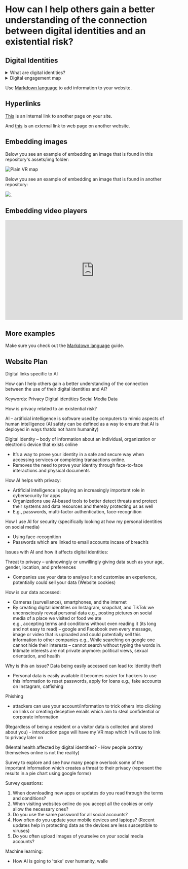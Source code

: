# How can I help others gain a better understanding of the connection between digital identities and an existential risk? 

## Digital Identities 

<details>
  <summary>What are digital identities?</summary>
  Digital identities are a collection of data about a person or organisation that is present online. When using online services or conducting transactions, they offer a safe and secure means to prove your identity. It is no longer necessary to confirm your identification in person or with paper documents thanks to digital ID’s.
  
  Digital identities consist of personal details such as your name, birth date, email address and may require you to create a username and password for the platform your using. Examples of applications that use digital identities are Snapchat, Instagram, LinkedIn, Twitter etc. 
  
  </details>
  
<details>
  <summary>Digital engagement map</summary>
  Humanity has grown more reliant on technology, particularly cell phones and laptops, as it has developed. This dependence results in a "presence," or more accurately, a trace, being left behind. Through digital engagement, digital identities play a significant part in building these presences. A mapping method that includes visitors and residents can be used to gauge this engagement. A visitor on this map is someone who is trying to accomplish something while leaving no trace behind, such as finding information or making travel arrangements. Being a resident, on the other hand, means making the decision to use the internet and interact with others. Part of being a resident is publishing videos and images of yourself and expressing your opinion on social media creating a digital footprint. As these platforms can be used for both personal and professional purposes, there is also a personal and institutional spectrum on the map.
  
  
  My VR Map 
  
  
  
  
From my VR map I would conclude that I am more of a resident than a visitor because I spend and use more platforms for personal reasons rather than professional. However this is not to say that I am not a visitor because I do use platforms which leave no trace behind. However, I think that regardless of being a resident or a visitor data is collected and stored about humanity. This could be done through cookies from websites that I look at as a visitor or from the digital footprint I leave behind as resident. 

  </details>
  
  
  
  


Use [Markdown language](https://guides.github.com/features/mastering-markdown/) to add information to your website. 

## Hyperlinks
[This](dp-checklist.md) is an internal link to another page on your site. 

And [this](https://duckduckgo.com/?q=existential+risks&t=brave&ia=web&iai=https%3A%2F%2Fwww.youtube.com%2Fwatch%3Fv%3DdzlxU3g7hUY) is an external link to web page on another website. 

## Embedding images
Below you see an example of embedding an image that is found in this repository's assets/img folder: 

![Plain VR map](assets/img/vr-map-plain.svg)

Below you see an example of embedding an image that is found in another repository:

![](https://khofstadter.com/assets/img/2005-04-01-khofstadter-painting-chien.jpg). 

## Embedding video players

<iframe width="560" height="315" src="https://www.youtube.com/embed/lfPJ7Tz4JGs" title="YouTube video player" frameborder="0" allow="accelerometer; autoplay; clipboard-write; encrypted-media; gyroscope; picture-in-picture" allowfullscreen></iframe>

## More examples

Make sure you check out the [Markdown language](https://guides.github.com/features/mastering-markdown/) guide. 


## Website Plan

Digital links specific to AI

How can I help others gain a better understanding of the connection between the use of their digital identities and AI? 

Keywords: 
Privacy 
Digital identities 
Social Media 
Data 

How is privacy related to an existential risk? 


AI – artificial intelligence is software used by computers to mimic aspects of human intelligence 
(AI safety can be defined as a way to ensure that AI is deployed in ways thatdo not harm humanity) 

Digital identity – body of information about an individual, organization or electronic device that exists online
-	It’s a way to prove your identity in a safe and secure way when accessing services or completing transactions online. 
-	Removes the need to prove your identity through face-to-face interactions and physical documents 


How AI helps with privacy: 
-	Artificial intelligence is playing an increasingly important role in cybersecurity for apps 
-	Organizations use AI-based tools to better detect threats and protect their systems and data resources and thereby protecting us as well 
-	E.g., passwords, multi-factor authentication, face-recognition 

How I use AI for security (specifically looking at how my personal identities on social media) 
-	Using face-recognition 
-	Passwords which are linked to email accounts incase of breach’s 

Issues with AI and how it affects digital identities: 

Threat to privacy – unknowingly or unwillingly giving data such as your age, gender, location, and preferences 
-	Companies use your data to analyse it and customise an experience, potentially could sell your data (Website cookies) 


How is our data accessed:
-	Cameras (surveillance), smartphones, and the internet 
-	By creating digital identities on Instagram, snapchat, and TikTok we unconsciously reveal personal data 
e.g., posting pictures on social media of a place we visited or food we ate  
e.g., accepting terms and conditions without even reading it (its long and not easy to read) – google and Facebook own every message, image or video that is uploaded and could potentially sell this information to other companies 
e.g., While searching on google one cannot hide their interests – cannot search without typing the words in. Intimate interests are not private anymore: political views, sexual orientation, and health 

Why is this an issue? Data being easily accessed can lead to: 
Identity theft
-	Personal data is easily available it becomes easier for hackers to use this information to reset passwords, apply for loans 
e.g., fake accounts on Instagram, catfishing 

Phishing
- attackers can use your account/information to trick others into clicking on links or creating deceptive emails which aim to steal confidential or     corporate information 


(Regardless of being a resident or a visitor data is collected and stored about you) - introduction page will have my VR map which I will use to link to privacy later on 


(Mental health affected by digital identities? - How people portray themselves online is not the reality) 

Survey to explore and see how many people overlook some of the important information which creates a threat to their privacy (represent the results in a pie chart using google forms) 

Survey questions: 
1.	When downloading new apps or updates do you read through the terms and conditions? 
2.	When visiting websites online do you accept all the cookies or only allow the necessary ones? 
3.	Do you use the same password for all social accounts? 
4.	How often do you update your mobile devices and laptops?  (Recent updates help in protecting data as the devices are less susceptible to viruses) 
5.	Do you often upload images of yourselve on your social media accounts? 


Machine learning: 
- How AI is going to 'take' over humanity, walle 


